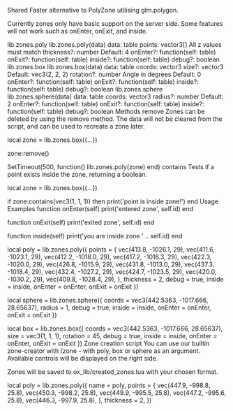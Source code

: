Shared
Faster alternative to PolyZone utilising glm.polygon.

Currently zones only have basic support on the server side. Some features will not work such as onEnter, onExit, and inside.

lib.zones.poly
lib.zones.poly(data)
data: table
points: vector3[]
All z values must match
thickness?: number
Default: 4
onEnter?: function(self: table)
onExit?: function(self: table)
inside?: function(self: table)
debug?: boolean
lib.zones.box
lib.zones.box(data)
data: table
coords: vector3
size?: vector3
Default: vec3(2, 2, 2)
rotation?: number
Angle in degrees
Default: 0
onEnter?: function(self: table)
onExit?: function(self: table)
inside?: function(self: table)
debug?: boolean
lib.zones.sphere
lib.zones.sphere(data)
data: table
coords: vector3
radius?: number
Default: 2
onEnter?: function(self: table)
onExit?: function(self: table)
inside?: function(self: table)
debug?: boolean
Methods
remove
Zones can be deleted by using the remove method. The data will not be cleared from the script, and can be used to recreate a zone later.

local zone = lib.zones.box({...})
 
zone:remove()
 
SetTimeout(500, function()
    lib.zones.poly(zone)
end)
contains
Tests if a point exists inside the zone, returning a boolean.

local zone = lib.zones.box({...})
 
if zone:contains(vec3(1, 1, 1)) then
    print('point is inside zone!')
end
Usage Examples
function onEnter(self)
    print('entered zone', self.id)
end
 
function onExit(self)
    print('exited zone', self.id)
end
 
function inside(self)
    print('you are inside zone ' .. self.id)
end
 
local poly = lib.zones.poly({
    points = {
        vec(413.8, -1026.1, 29),
        vec(411.6, -1023.1, 29),
        vec(412.2, -1018.0, 29),
        vec(417.2, -1016.3, 29),
        vec(422.3, -1020.0, 29),
        vec(426.8, -1015.9, 29),
        vec(431.8, -1013.0, 29),
        vec(437.3, -1018.4, 29),
        vec(432.4, -1027.2, 29),
        vec(424.7, -1023.5, 29),
        vec(420.0, -1030.2, 29),
        vec(409.8, -1028.4, 29),
    },
    thickness = 2,
    debug = true,
    inside = inside,
    onEnter = onEnter,
    onExit = onExit
})
 
local sphere = lib.zones.sphere({
    coords = vec3(442.5363, -1017.666, 28.65637),
    radius = 1,
    debug = true,
    inside = inside,
    onEnter = onEnter,
    onExit = onExit
})
 
local box = lib.zones.box({
    coords = vec3(442.5363, -1017.666, 28.65637),
    size = vec3(1, 1, 1),
    rotation = 45,
    debug = true,
    inside = inside,
    onEnter = onEnter,
    onExit = onExit
})
Zone creation script
You can use our builtin zone-creator with /zone - with poly, box or sphere as an argument.
Available controls will be displayed on the right side.

Zones will be saved to ox_lib/created_zones.lua with your chosen format.

local poly = lib.zones.poly({
    name = poly,
    points = {
        vec(447.9, -998.8, 25.8),
        vec(450.3, -998.2, 25.8),
        vec(449.9, -995.5, 25.8),
        vec(447.2, -995.6, 25.8),
        vec(446.3, -997.9, 25.8),
    },
    thickness = 2,
})